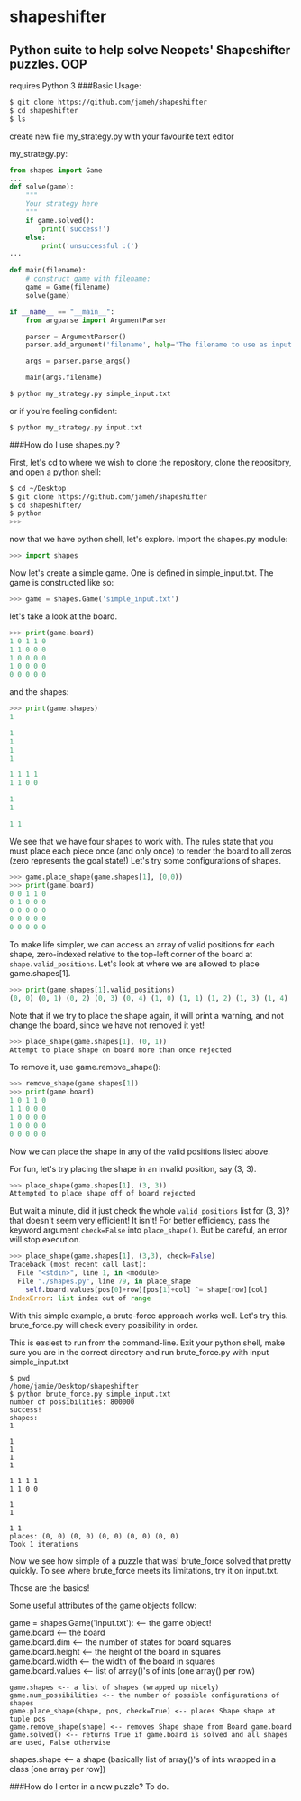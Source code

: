 shapeshifter
============

Python suite to help solve Neopets' Shapeshifter puzzles.  OOP
--------------------------------------------------------------

requires Python 3
###Basic Usage:

```bash
$ git clone https://github.com/jameh/shapeshifter
$ cd shapeshifter
$ ls
```
create new file my_strategy.py with your favourite text editor

my_strategy.py:

```python
from shapes import Game
...
def solve(game):
    """
    Your strategy here
    """
    if game.solved():
        print('success!')
    else:
        print('unsuccessful :(')
...

def main(filename):
    # construct game with filename:
    game = Game(filename)
    solve(game)

if __name__ == "__main__":
    from argparse import ArgumentParser

    parser = ArgumentParser()
    parser.add_argument('filename', help='The filename to use as input.')

    args = parser.parse_args()

    main(args.filename)
```


```bash
$ python my_strategy.py simple_input.txt
```

or if you're feeling confident:

```bash
$ python my_strategy.py input.txt
```


###How do I use shapes.py ?

First, let's cd to where we wish to clone the repository, clone the repository, and open a python shell:

```bash
$ cd ~/Desktop
$ git clone https://github.com/jameh/shapeshifter
$ cd shapeshifter/
$ python
>>>
```

now that we have python shell, let's explore. Import the shapes.py module:

```python
>>> import shapes
```

Now let's create a simple game. One is defined in simple_input.txt.
The game is constructed like so:

```python
>>> game = shapes.Game('simple_input.txt')
```

let's take a look at the board.

```python
>>> print(game.board)
1 0 1 1 0
1 1 0 0 0
1 0 0 0 0
1 0 0 0 0
0 0 0 0 0
```

and the shapes:

```python
>>> print(game.shapes)
1

1
1
1
1

1 1 1 1
1 1 0 0

1
1

1 1
```

We see that we have four shapes to work with.  The rules state that you must place each piece once (and only once) to render the board to all zeros (zero represents the goal state!)
Let's try some configurations of shapes.

```python
>>> game.place_shape(game.shapes[1], (0,0))
>>> print(game.board)
0 0 1 1 0
0 1 0 0 0
0 0 0 0 0
0 0 0 0 0
0 0 0 0 0
```

To make life simpler, we can access an array of valid positions for each shape, zero-indexed relative to the top-left corner of the board at ```shape.valid_positions```. Let's look at where we are allowed to place game.shapes[1].

```python
>>> print(game.shapes[1].valid_positions)
(0, 0) (0, 1) (0, 2) (0, 3) (0, 4) (1, 0) (1, 1) (1, 2) (1, 3) (1, 4)
```

Note that if we try to place the shape again, it will print a warning, and not change the board, since we have not removed it yet!

```python
>>> place_shape(game.shapes[1], (0, 1))
Attempt to place shape on board more than once rejected
```

To remove it, use game.remove_shape():

```python
>>> remove_shape(game.shapes[1])
>>> print(game.board)
1 0 1 1 0
1 1 0 0 0
1 0 0 0 0
1 0 0 0 0
0 0 0 0 0
```

Now we can place the shape in any of the valid positions listed above.

For fun, let's try placing the shape in an invalid position, say (3, 3).

```python
>>> place_shape(game.shapes[1], (3, 3))
Attempted to place shape off of board rejected
```

But wait a minute, did it just check the whole ```valid_positions``` list for (3, 3)? that doesn't seem very efficient! It isn't! For better efficiency, pass the keyword argument ```check=False``` into ```place_shape()```. But be careful, an error will stop execution.

```python
>>> place_shape(game.shapes[1], (3,3), check=False)
Traceback (most recent call last):
  File "<stdin>", line 1, in <module>
  File "./shapes.py", line 79, in place_shape
    self.board.values[pos[0]+row][pos[1]+col] ^= shape[row][col]
IndexError: list index out of range
```

With this simple example, a brute-force approach works well. Let's try this. brute_force.py will check every possibility in order.

This is easiest to run from the command-line. Exit your python shell, make sure you are in the correct directory and run brute_force.py with input simple_input.txt

```
$ pwd
/home/jamie/Desktop/shapeshifter
$ python brute_force.py simple_input.txt
number of possibilities: 800000
success!
shapes:
1

1
1
1
1

1 1 1 1
1 1 0 0

1
1

1 1
places: (0, 0) (0, 0) (0, 0) (0, 0) (0, 0)
Took 1 iterations
```

Now we see how simple of a puzzle that was! brute_force solved that pretty quickly. To see where brute_force meets its limitations, try it on input.txt.

Those are the basics!

Some useful attributes of the game objects follow:

game = shapes.Game('input.txt'): <-- the game object!  
    game.board <-- the board  
        game.board.dim <-- the number of states for board squares  
        game.board.height <-- the height of the board in squares  
        game.board.width <-- the width of the board in squares  
        game.board.values <-- list of array()'s of ints (one array() per row)  

    game.shapes <-- a list of shapes (wrapped up nicely)  
    game.num_possibilities <-- the number of possible configurations of shapes  
    game.place_shape(shape, pos, check=True) <-- places Shape shape at tuple pos  
    game.remove_shape(shape) <-- removes Shape shape from Board game.board  
    game.solved() <-- returns True if game.board is solved and all shapes are used, False otherwise  
shapes.shape <-- a shape (basically list of array()'s of ints wrapped in a class [one array per row])

###How do I enter in a new puzzle?
To do.

